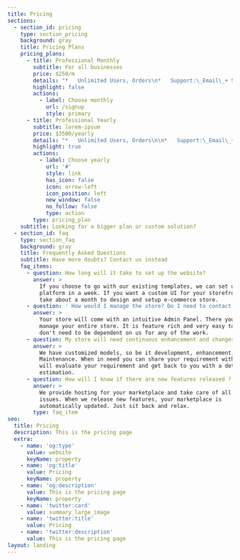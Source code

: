 ```yaml
---
title: Pricing
sections:
  - section_id: pricing
    type: section_pricing
    background: gray
    title: Pricing Plans
    pricing_plans:
      - title: Professional Monthly
        subtitle: For all businesses
        price: $250/m
        details: "*   Unlimited Users, Orders\n*   Support:\_Email\_+ Slack + Phone\n*   Whitelabel\n*   1 payment gateway integrated\n\n"
        highlight: false
        actions:
          - label: Choose monthly
            url: /signup
            style: primary
      - title: Professional Yearly
        subtitle: lorem-ipsum
        price: $3500/yearly
        details: "*   Unlimited Users, Orders\n\n*   Support:\_Email\_+ Slack + Phone\n\n*   Whitelabel\n\n*   1 payment gateway integrated\n\n"
        highlight: true
        actions:
          - label: Choose yearly
            url: '#'
            style: link
            has_icon: false
            icon: arrow-left
            icon_position: left
            new_window: false
            no_follow: false
            type: action
        type: pricing_plan
    subtitle: Looking for a bigger plan or custom solution?
  - section_id: faq
    type: section_faq
    background: gray
    title: Frequently Asked Questions
    subtitle: Have more doubts? Contact us instead
    faq_items:
      - question: How long will it take to set up the website?
        answer: >
          If you choose to go with our existing templates, we can set up your
          platform in a week. If you want a custom UI for your storefront It'll
          take about a month to design and setup e-commerce store.
      - question: ' How would I manage the store? Do I need to contact you if I need any updates in the future?'
        answer: >
          Your store will come with an intuitive Admin Panel. There you can
          manage your entire store. It is feature rich and very easy to use. You
          don't need to be dependent on us for any of the work.
      - question: My store will need continuous enhancement and changes?
        answer: >
          We have customized models, so be it development, enhancement, or
          Maintenance. When in need you can share your requirement with us. We
          will evaluate your requirement and get back to you with a detailed
          estimation.
      - question: How will I know if there are new features released ?
        answer: >
          We provide hosting for your marketplace and take care of all technical
          issues. When we release new features, your marketplace is
          automatically updated. Just sit back and relax.
        type: faq_item
seo:
  title: Pricing
  description: This is the pricing page
  extra:
    - name: 'og:type'
      value: website
      keyName: property
    - name: 'og:title'
      value: Pricing
      keyName: property
    - name: 'og:description'
      value: This is the pricing page
      keyName: property
    - name: 'twitter:card'
      value: summary_large_image
    - name: 'twitter:title'
      value: Pricing
    - name: 'twitter:description'
      value: This is the pricing page
layout: landing
---
```

